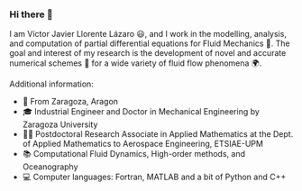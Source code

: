 ### Hi there 👋

<!--
**VictorJavier-CFD/VictorJavier-CFD** is a ✨ _special_ ✨ repository because its `README.md` (this file) appears on your GitHub profile.

Postdoctoral researcher at the Deparment of Applied Mathematics to Aerospace Engineering, ETSIAE-UPM - School of Aeronautics.

Here are some ideas to get you started:

- 🔭 I’m currently working on ...
- 🌱 I’m currently learning ...
- 👯 I’m looking to collaborate on ...
- 🤔 I’m looking for help with ...
- 💬 Ask me about ...
- 📫 How to reach me: ...
- 😄 Pronouns: ...
- ⚡ Fun fact: ...
-->

I am Víctor Javier Llorente Lázaro 😃, and I work in the modelling, analysis, and computation of partial differential equations for Fluid Mechanics 🌊. The goal and interest of my research is the development of novel and accurate numerical schemes 🎯 for a wide variety of fluid flow phenomena 🌍.

Additional information:
- 📌 From Zaragoza, Aragon                                                                                        <!-- - :house: Based in Granada -->
- 🎓 Industrial Engineer and Doctor in Mechanical Engineering by Zaragoza University
- 👨‍🔬 Postdoctoral Research Associate in Applied Mathematics at the Dept. of Applied Mathematics to Aerospace Engineering, ETSIAE-UPM     <!-- - Postdoctoral Fellow in  --> 
- 📚 Computational Fluid Dynamics, High-order methods, and Oceanography 
- 💻 Computer languages: Fortran, MATLAB and a bit of Python and C++
